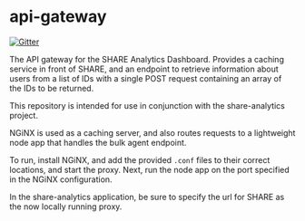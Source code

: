 # api-gateway

[![Gitter](https://badges.gitter.im/cos-labs/api-gateway.svg)](https://gitter.im/cos-labs/api-gateway?utm_source=badge&utm_medium=badge&utm_campaign=pr-badge&utm_content=badge)

The API gateway for the SHARE Analytics Dashboard. Provides a caching service in front of SHARE, and an endpoint to retrieve information about users from a list of IDs with a single POST request containing an array of the IDs to be returned.

This repository is intended for use in conjunction with the share-analytics project.

NGiNX is used as a caching server, and also routes requests to a lightweight node app that handles the bulk agent endpoint.

To run, install NGiNX, and add the provided `.conf` files to their correct locations, and start the proxy. Next, run the node app on the port specified in the NGiNX configuration.

In the share-analytics application, be sure to specify the url for SHARE as the now locally running proxy.
